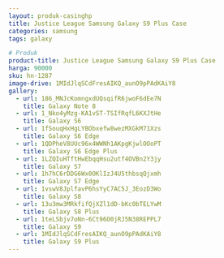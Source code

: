 ```yaml
---
layout: produk-casinghp
title: Justice League Samsung Galaxy S9 Plus Case
categories: samsung
tags: galaxy

# Produk
product-title: Justice League Samsung Galaxy S9 Plus Case
harga: 90000
sku: hn-1287
image-drive: 1MIdJlqSCdFresAIKQ_aunO9pPAdKAiY8
gallery:
  - url: 186_MNJcKomngxdUQsqifR6jwoF6dEe7N
    title: Galaxy Note 8
  - url: 1_Nko4yMzg-KA1vST-TSIfRqfL6KXJtHe
    title: Galaxy S6
  - url: 1fSouqHxHgLYBObxefw8wezMXGkM71Xzs
    title: Galaxy S6 Edge
  - url: 1QDPheV8UUc96x4WWNh1AKpgKjwlOOoPT
    title: Galaxy S6 Edge Plus
  - url: 1LZQIuHTftHwEbqqHsu2utf4OVBn2Y3jy
    title: Galaxy S7
  - url: 1h7hC6rDDG6Wx0OKlIzJ4U5thbsqQjxmh
    title: Galaxy S7 Edge
  - url: 1vswV8JplfavP6hsYyC7AC5J_3EozD3Wo
    title: Galaxy S8
  - url: 13u3mw3MRkfifQjXZl1dD-bKc0bTELYwM
    title: Galaxy S8 Plus
  - url: 1teLSbjv7oNn-6Ct96O0jRJ5N38REPPL7
    title: Galaxy S9
  - url: 1MIdJlqSCdFresAIKQ_aunO9pPAdKAiY8
    title: Galaxy S9 Plus
---
```


